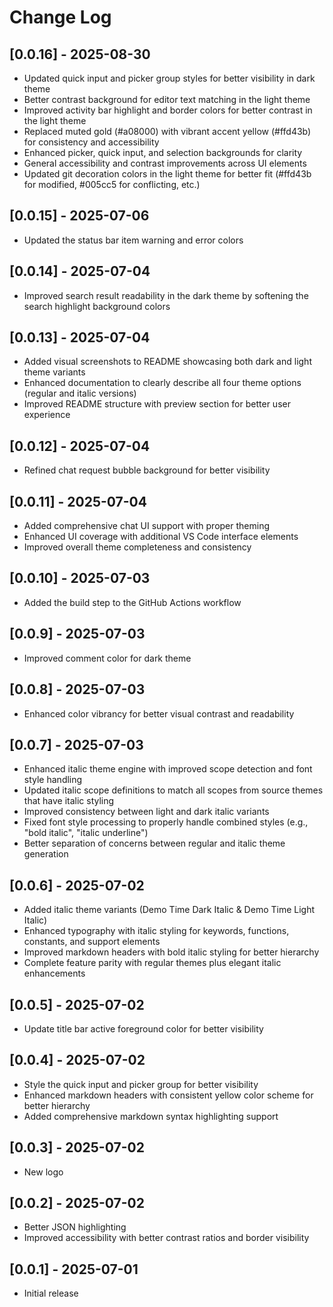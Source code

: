 # Change Log

## [0.0.16] - 2025-08-30

- Updated quick input and picker group styles for better visibility in dark theme
- Better contrast background for editor text matching in the light theme
- Improved activity bar highlight and border colors for better contrast in the light theme
- Replaced muted gold (#a08000) with vibrant accent yellow (#ffd43b) for consistency and accessibility
- Enhanced picker, quick input, and selection backgrounds for clarity
- General accessibility and contrast improvements across UI elements
- Updated git decoration colors in the light theme for better fit (#ffd43b for modified, #005cc5 for conflicting, etc.)

## [0.0.15] - 2025-07-06

- Updated the status bar item warning and error colors

## [0.0.14] - 2025-07-04

- Improved search result readability in the dark theme by softening the search highlight background colors

## [0.0.13] - 2025-07-04

- Added visual screenshots to README showcasing both dark and light theme variants
- Enhanced documentation to clearly describe all four theme options (regular and italic versions)
- Improved README structure with preview section for better user experience

## [0.0.12] - 2025-07-04

- Refined chat request bubble background for better visibility

## [0.0.11] - 2025-07-04

- Added comprehensive chat UI support with proper theming
- Enhanced UI coverage with additional VS Code interface elements
- Improved overall theme completeness and consistency

## [0.0.10] - 2025-07-03

- Added the build step to the GitHub Actions workflow

## [0.0.9] - 2025-07-03

- Improved comment color for dark theme

## [0.0.8] - 2025-07-03

- Enhanced color vibrancy for better visual contrast and readability

## [0.0.7] - 2025-07-03

- Enhanced italic theme engine with improved scope detection and font style handling
- Updated italic scope definitions to match all scopes from source themes that have italic styling
- Improved consistency between light and dark italic variants
- Fixed font style processing to properly handle combined styles (e.g., "bold italic", "italic underline")
- Better separation of concerns between regular and italic theme generation

## [0.0.6] - 2025-07-02

- Added italic theme variants (Demo Time Dark Italic & Demo Time Light Italic)
- Enhanced typography with italic styling for keywords, functions, constants, and support elements
- Improved markdown headers with bold italic styling for better hierarchy
- Complete feature parity with regular themes plus elegant italic enhancements

## [0.0.5] - 2025-07-02

- Update title bar active foreground color for better visibility

## [0.0.4] - 2025-07-02

- Style the quick input and picker group for better visibility
- Enhanced markdown headers with consistent yellow color scheme for better hierarchy
- Added comprehensive markdown syntax highlighting support

## [0.0.3] - 2025-07-02

- New logo

## [0.0.2] - 2025-07-02

- Better JSON highlighting
- Improved accessibility with better contrast ratios and border visibility

## [0.0.1] - 2025-07-01

- Initial release
